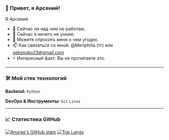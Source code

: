 ### 👋 Привет, я Арсений!

Я Арсений.

- 🔭 Сейчас ни над чем не работаю.
- 🌱 Сейчас я ничего не узнаю.
- 💬 Можете спросить меня о чем угодно.
- 📫 Как связаться со мной: @Meriphilia (тг) или sekonoko23@gmail.com
- ⚡ Интересный факт: Вы не прочитаете это.

---

### 🛠️ Мой стек технологий

**Backend:**
`Python` 

**DevOps & Инструменты:**
`Git` `Linux`

---

### 📈 Статистика GitHub

[![Anurag's GitHub stats](https://github-readme-stats.vercel.app/api?username=<sekonoko23-afk>&show_icons=true&theme=radical)](https://github.com/anuraghazra/github-readme-stats)
[![Top Langs](https://github-readme-stats.vercel.app/api/top-langs/?username=<sekonoko23-afk>&layout=compact&theme=radical)](https://github.com/anuraghazra/github-readme-stats)
